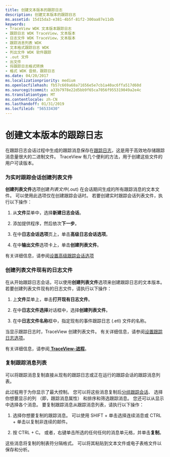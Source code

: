 ```yaml
---
title: 创建文本版本的跟踪日志
description: 创建文本版本的跟踪日志
ms.assetid: 15d15da3-e381-4b5f-81f2-300aa87e11db
keywords:
- TraceView WDK 文本版本跟踪日志
- 跟踪日志 WDK TraceView，文本版本
- 日志文件 WDK TraceView，文本版本
- 跟踪消息列表 WDK
- 文本格式跟踪日志 WDK
- 列出文件 WDK 软件跟踪
- .out 文件
- 出文件
- 将跟踪日志格式转换
- 格式 WDK 音频，跟踪日志
ms.date: 04/20/2017
ms.localizationpriority: medium
ms.openlocfilehash: fb57c669a68a71656e5e7cb1a40ac6ffa517d60d
ms.sourcegitcommit: a33b7978e22d5bb9f65ca7056f955319049a2e4c
ms.translationtype: MT
ms.contentlocale: zh-CN
ms.lasthandoff: 01/31/2019
ms.locfileid: "56533430"
---
```

# <a name="creating-text-versions-of-trace-logs"></a>创建文本版本的跟踪日志


在跟踪日志会话过程中生成的跟踪消息保存在[跟踪日志](trace-log.md)，这是用于高效地存储跟踪消息量很大的二进制文件。 TraceView 有几个便利的方法，用于创建这些文件的用户可读版本。

### <a name="span-idcreatingalistingfileforarealtimetracesessionspanspan-idcreatingalistingfileforarealtimetracesessionspancreating-a-listing-file-for-a-real-time-trace-session"></a><span id="creating_a_listing_file_for_a_real_time_trace_session"></span><span id="CREATING_A_LISTING_FILE_FOR_A_REAL_TIME_TRACE_SESSION"></span>为实时跟踪会话创建列表文件

**创建列表文件**选项创建*列表文件*(.out) 在会话期间生成的所有跟踪消息的文本文件。 可以使用此选项仅在创建跟踪会话时。 若要创建实时跟踪会话列表文件，执行以下操作：

1.  从**文件**菜单中，选择**新建日志会话**。

2.  添加提供程序，然后依次**下一步**。

3.  在中**日志会话选项**页上，单击**高级日志会话选项**。

4.  在中**输出文件**选项卡上，单击**创建列表文件**。

有关详细信息，请参阅[设置高级跟踪会话选项](setting-advanced-trace-session-options.md)

### <a name="span-idcreatingalistingfileforanexistinglogfilespanspan-idcreatingalistingfileforanexistinglogfilespancreating-a-listing-file-for-an-existing-log-file"></a><span id="creating_a_listing_file_for_an_existing_log_file"></span><span id="CREATING_A_LISTING_FILE_FOR_AN_EXISTING_LOG_FILE"></span>创建列表文件现有的日志文件

在从开始跟踪日志会话，可以使用**创建列表文件**选项来创建跟踪日志的文本版本。 若要创建列表文件现有的日志文件，请执行以下操作：

1.  上**文件**菜单上，单击**打开现有日志文件**。

2.  在中**日志文件选择**对话框中，选择**创建列表文件**。

3.  在中**日志文件名称**框中，指定现有的事件跟踪日志 (.etl) 文件的名称。

当显示跟踪日志时，TraceView 创建列表文件。 有关详细信息，请参阅[设置跟踪日志选项](setting-trace-log-options.md)。

有关详细信息，请参阅[ **TraceView-进程**](traceview--process.md)。

### <a name="span-idcopyingthetracemessagelistspanspan-idcopyingthetracemessagelistspan-copying-the-trace-message-list"></a><span id="copying_the_trace_message_list"></span><span id="COPYING_THE_TRACE_MESSAGE_LIST"></span> 复制跟踪消息列表

可以将跟踪消息复制直接从现有的跟踪日志或正在运行的跟踪会话的跟踪消息列表。

此过程用于为你显示了最大控制。 您可以将这些消息复制后[分组跟踪会话](grouping-trace-sessions.md)、 选择你想要显示的列 （即，跟踪消息属性） 和排序和筛选跟踪消息。 您还可以从显示中选择各个消息。 要复制跟踪消息从跟踪消息列表，请执行以下操作：

1.  选择你想要复制的跟踪消息。 可以使用 SHIFT + 单击选择连续消息或 CTRL + 单击以复制非连续的邮件。

2.  按 CTRL + C。 或者，右键单击所选的任何任何的消息单元格，并单击**复制**。

这些消息将复制的制表符分隔格式。 可以将其粘贴到文本文件或电子表格文件以保存和分析。
